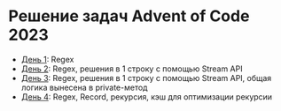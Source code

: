 # Решение задач Advent of Code 2023

- [День 1](https://adventofcode.com/2023/day/1): Regex
- [День 2](https://adventofcode.com/2023/day/2): Regex, решения в 1 строку с помощью Stream API
- [День 3](https://adventofcode.com/2023/day/3): Regex, решения в 1 строку с помощью Stream API, общая логика вынесена в private-метод
- [День 4](https://adventofcode.com/2023/day/4): Regex, Record, рекурсия, кэш для оптимизации рекурсии